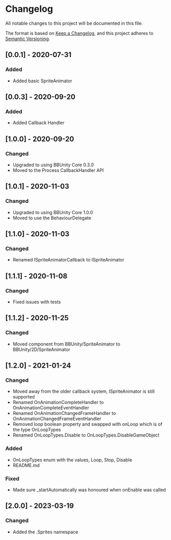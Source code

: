 # Changelog

All notable changes to this project will be documented in this file.

The format is based on [Keep a Changelog](https://keepachangelog.com/en/1.0.0/),
and this project adheres to [Semantic Versioning](https://semver.org/spec/v2.0.0.html).

## [0.0.1] - 2020-07-31

### Added

- Added basic SpriteAnimator

## [0.0.3] - 2020-09-20

### Added

- Added Callback Handler

## [1.0.0] - 2020-09-20

### Changed

- Upgraded to using BBUnity Core 0.3.0
- Moved to the Process CallbackHandler API

## [1.0.1] - 2020-11-03

### Changed

- Upgraded to using BBUnity Core 1.0.0
- Moved to use the BehaviourDelegate

## [1.1.0] - 2020-11-03

### Changed

- Renamed ISpriteAnimatorCallback to ISpriteAnimator

## [1.1.1] - 2020-11-08

### Changed

- Fixed issues with tests

## [1.1.2] - 2020-11-25

### Changed

- Moved component from BBUnity/SpriteAnimator to BBUnity/2D/SpriteAnimator

## [1.2.0] - 2021-01-24

### Changed

- Moved away from the older callback system, ISpriteAnimator is still supported
- Renamed OnAnimationCompleteHandler to OnAnimationCompleteEventHandler
- Renamed OnAnimationChangedFrameHandler to OnAnimationChangedFrameEventHandler
- Removed loop boolean property and swapped with onLoop which is of the type OnLoopTypes
- Renamed OnLoopTypes.Disable to OnLoopTypes.DisableGameObject

### Added

- OnLoopTypes enum with the values, Loop, Stop, Disable
- README.md

### Fixed

- Made sure _startAutomatically was honoured when onEnable was called

## [2.0.0] - 2023-03-19

### Changed

- Added the .Sprites namespace
